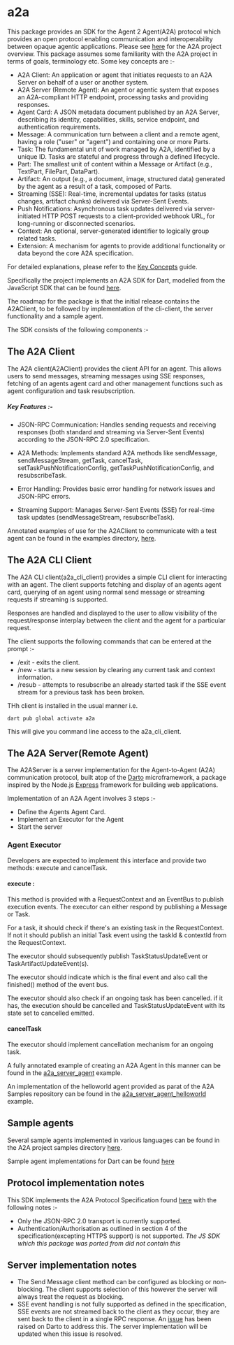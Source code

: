 # a2a

This package provides an SDK for the Agent 2 Agent(A2A) protocol which provides 
an open protocol enabling communication and interoperability between opaque agentic 
applications. Please see [here](https://github.com/a2aproject/A2A) for the A2A project overview.
This package assumes some familiarity with the A2A project in terms of goals, terminology etc.
Some key concepts are :-

* A2A Client: An application or agent that initiates requests to an A2A Server on behalf of a user or another system.
* A2A Server (Remote Agent): An agent or agentic system that exposes an A2A-compliant HTTP endpoint, processing tasks and providing responses.
* Agent Card: A JSON metadata document published by an A2A Server, describing its identity, capabilities, skills, service endpoint, and authentication requirements.
* Message: A communication turn between a client and a remote agent, having a role ("user" or "agent") and containing one or more Parts.
* Task: The fundamental unit of work managed by A2A, identified by a unique ID. Tasks are stateful and progress through a defined lifecycle.
* Part: The smallest unit of content within a Message or Artifact (e.g., TextPart, FilePart, DataPart).
* Artifact: An output (e.g., a document, image, structured data) generated by the agent as a result of a task, composed of Parts.
* Streaming (SSE): Real-time, incremental updates for tasks (status changes, artifact chunks) delivered via Server-Sent Events.
* Push Notifications: Asynchronous task updates delivered via server-initiated HTTP POST requests to a client-provided webhook URL, for long-running or disconnected scenarios.
* Context: An optional, server-generated identifier to logically group related tasks.
* Extension: A mechanism for agents to provide additional functionality or data beyond the core A2A specification.

For detailed explanations, please refer to the [Key Concepts](https://a2a-protocol.org/latest/topics/key-concepts/) guide.


Specifically the project implements an A2A SDK for Dart, modelled from the JavaScript
SDK that can be found [here](https://github.com/a2aproject/a2a-js).

The roadmap for the package is that the initial release contains the A2AClient, to be followed by 
implementation of the cli-client, the server functionality and a sample agent. 

The SDK consists of the following components :-

## The A2A Client

The A2A client(A2AClient) provides the client API for an agent. This allows users to send messages, streaming messages
using SSE responses, fetching of an agents agent card and other management functions such as
agent configuration and task resubscription.

##### Key Features :-

* JSON-RPC Communication: Handles sending requests and receiving responses (both standard and streaming via Server-Sent Events) according to the JSON-RPC 2.0 specification.


* A2A Methods: Implements standard A2A methods like sendMessage, sendMessageStream, getTask, cancelTask, setTaskPushNotificationConfig, getTaskPushNotificationConfig, and resubscribeTask.


* Error Handling: Provides basic error handling for network issues and JSON-RPC errors.


* Streaming Support: Manages Server-Sent Events (SSE) for real-time task updates (sendMessageStream, resubscribeTask).

Annotated examples of use for the A2AClient to communicate with a test agent can be found in the examples directory, 
[here](https://github.com/shamblett/a2a/blob/main/example).

## The A2A CLI Client

The A2A CLI client(a2a_cli_client) provides a simple CLI client for interacting with an agent.
The client supports fetching and display of an agents agent card, querying of an agent using normal send message
or streaming requests if streaming is supported.

Responses are handled and displayed to the user to allow visibility of the request/response
interplay between the client and the agent for a particular request.

The client supports the following commands that can be entered at the prompt :-

* /exit - exits the client.
* /new - starts a new session by clearing any current task and context information.
* /resub - attempts to resubscribe an already started task if the SSE event stream for a previous task has been broken.

THh client is installed in the usual manner i.e. 
```
dart pub global activate a2a
```
This will give you command line access to the a2a_cli_client.

## The A2A Server(Remote Agent)

The A2AServer is a server implementation for the Agent-to-Agent (A2A) communication protocol, 
built atop of the [Darto](https://pub.dev/packages/darto) microframework, 
a package inspired by the Node.js [Express](https://expressjs.com/) framework for building web applications.

Implementation of an A2A Agent involves 3 steps :-

* Define the Agents Agent Card.
* Implement an Executor for the Agent
* Start the server

### Agent Executor

Developers are expected to implement this interface and provide two methods: execute and cancelTask.

#### execute :
This method is provided with a RequestContext and an EventBus to publish execution events.
The executor can either respond by publishing a Message or Task.

For a task, it should check if there's an existing task in the RequestContext. If not it should publish an initial Task event 
using the taskId & contextId from the RequestContext.

The executor should subsequently publish TaskStatusUpdateEvent or 
TaskArtifactUpdateEvent(s).

The executor should indicate which is the final event and also call the 
finished() method of the event bus.

The executor should also check if an ongoing task has been cancelled. 
if it has, the execution should be cancelled and TaskStatusUpdateEvent 
with its state set to cancelled emitted.

#### cancelTask
The executor should implement cancellation mechanism for an ongoing task.

A fully annotated example of creating an A2A Agent in this manner can be found in the 
[a2a_server_agent](https://github.com/shamblett/a2a/blob/main/example/a2a_server_agent.dart) example.

An implementation of the helloworld agent provided as parat of the A2A Samples repository can be found
in the [a2a_server_agent_helloworld](https://github.com/shamblett/a2a/blob/main/example/a2a_server_agent_helloworld.dart)
example.

## Sample agents

Several sample agents implemented in various languages can be found in the A2A project samples directory [here](https://github.com/a2aproject/a2a-samples).

Sample agent implementations for Dart can be found [here](https://github.com/shamblett/a2a-dart-samples)

## Protocol implementation notes

This SDK implements the A2A Protocol Specification found [here](https://a2a-protocol.org/latest/specification/)
with the following notes :-

* Only the JSON-RPC 2.0 transport is currently supported.
* Authentication/Authorisation as outlined in section 4 of the specification(excepting HTTPS support) is not supported. 
_The JS SDK which this package was ported from did not contain this_


## Server implementation notes

* The Send Message client method can be configured as blocking or non-blocking. The client supports
  selection of this however the server will always treat the request as blocking.
* SSE event handling is not fully supported as defined in the specification, SSE events are not
streamed back to the client as they occur, they are sent back to the client in a single RPC response.
An [issue](https://github.com/evandersondev/darto/issues/22) has been raised 
on Darto to address this. The server implementation will be updated when this issue is
resolved.